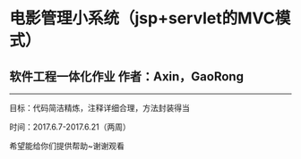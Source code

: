 电影管理小系统（jsp+servlet的MVC模式）
====
软件工程一体化作业 作者：Axin，GaoRong
------

----

目标：代码简洁精炼，注释详细合理，方法封装得当

时间：2017.6.7-2017.6.21（两周）

希望能给你们提供帮助~谢谢观看
